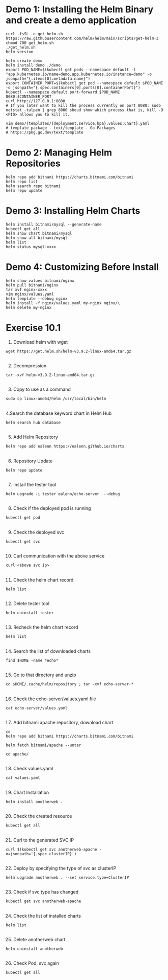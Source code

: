 # Demo 1: Installing the Helm Binary and create a demo application
```
curl -fsSL -o get_helm.sh https://raw.githubusercontent.com/helm/helm/main/scripts/get-helm-3
chmod 700 get_helm.sh
./get_helm.sh
helm version

helm create demo
helm install demo ./demo
export POD_NAME=$(kubectl get pods --namespace default -l "app.kubernetes.io/name=demo,app.kubernetes.io/instance=demo" -o jsonpath="{.items[0].metadata.name}")
export CONTAINER_PORT=$(kubectl get pod --namespace default $POD_NAME -o jsonpath="{.spec.containers[0].ports[0].containerPort}")
kubectl --namespace default port-forward $POD_NAME 8080:$CONTAINER_PORT
curl http://127.0.0.1:8080
# If you later want to kill the process currently on port 8080: sudo netstat -tulpen | grep 8080 shoud show which process that is, kill -9 <PID> allows you to kill it.
```
```
vim demo/{templates/{deployment,service,hpa},values,Chart}.yaml
# template package - text/template - Go Packages
# https://pkg.go.dev/text/template
```
# Demo 2: Managing Helm Repositories
```
helm repo add bitnami https://charts.bitnami.com/bitnami
helm repo list
helm search repo bitnami
helm repo update
```
# Demo 3: Installing Helm Charts
```
helm install bitnami/mysql --generate-name
kubectl get all
helm show chart bitnami/mysql
helm show all bitnami/mysql
helm list
helm status mysql-xxxx
```
# Demo 4: Customizing Before Install
```
helm show values bitnami/nginx
helm pull bitnami/nginx
tar xvf nginx-xxxx
vim nginx/values.yaml
helm template --debug nginx
helm install -f nginx/values.yaml my-nginx nginx/\
helm delete my-nginx
```
# Exercise 10.1


1. Download helm with wget
```
wget https://get.helm.sh/helm-v3.9.2-linux-amd64.tar.gz
```

##

2. Decompression
```
tar -xvf helm-v3.9.2-linux-amd64.tar.gz
```

##

3. Copy to use as a command
```
sudo cp linux-amd64/helm /usr/local/bin/helm
```

##

4.Search the database keyword chart in Helm Hub
```
helm search hub database
```

##

5. Add Helm Repository
```
helm repo add ealenn https://ealenn.github.io/charts
```

##

6. Repository Update
```
helm repo update
```

##

7. Install the tester tool
```
helm upgrade -i tester ealenn/echo-server  --debug
```

##

8. Check if the deployed pod is running
```
kubectl get pod
```

##

9. Check the deployed svc
```
kubectl get svc
```

##

10. Curl communication with the above service
```
curl <above svc ip>
```

##

11. Check the helm chart record
```
helm list
```

##

12. Delete tester tool
```
helm uninstall tester
```

##

13. Recheck the helm chart record
```
helm list
```

##

14. Search the list of downloaded charts
```
find $HOME -name *echo*
```

##

15. Go to that directory and unzip
```
cd $HOME/.cache/helm/repository ; tar -xvf echo-server-*
```

##

16. Check the echo-server/values.yaml file
```
cat echo-server/values.yaml
```

##

17. Add bitnami apache repository, download chart
```
cd
helm repo add bitnami https://charts.bitnami.com/bitnami
```

```
helm fetch bitnami/apache --untar
```

```
cd apache/
```

##

18. Check values.yaml
```
cat values.yaml
```

##

19. Chart Installation
```
helm install anotherweb .
```

##

20. Check the created resource
```
kubectl get all
```

##

21. Curl to the generated SVC IP
```
curl $(kubectl get svc anotherweb-apache -o=jsonpath='{.spec.clusterIP}')
```

##

22. Deploy by specifying the type of svc as clusterIP
```
helm upgrade anotherweb . --set service.type=ClusterIP
```

##

23. Check if svc type has changed
```
kubectl get svc anotherweb-apache
```

##

24. Check the list of installed charts
```
helm list
```

##

25. Delete anotherweb chart
```
helm uninstall anotherweb
```

##

26. Check Pod, svc again
```
kubectl get all
```
